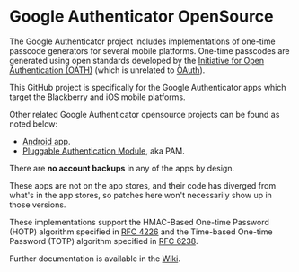 # Google Authenticator OpenSource

The Google Authenticator project includes implementations of one-time passcode
generators for several mobile platforms. One-time passcodes are generated using
open standards developed by the
[Initiative for Open Authentication (OATH)](http://www.openauthentication.org/)
(which is unrelated to [OAuth](http://oauth.net/)).

This GitHub project is specifically for the Google Authenticator apps which
target the Blackberry and iOS mobile platforms.

Other related Google Authenticator opensource projects can be found as noted
below:
- [Android app](https://github.com/google/google-authenticator-android).
- [Pluggable Authentication Module](https://github.com/google/google-authenticator-libpam), aka PAM.

There are **no account backups** in any of the apps by design.

These apps are not on the app stores, and their code has diverged from what's in
the app stores, so patches here won't necessarily show up in those versions.

These implementations support the HMAC-Based One-time Password (HOTP) algorithm
specified in [RFC 4226](https://tools.ietf.org/html/rfc4226) and the Time-based
One-time Password (TOTP) algorithm specified
in [RFC 6238](https://tools.ietf.org/html/rfc6238).

Further documentation is available in
the [Wiki](https://github.com/google/google-authenticator/wiki).
